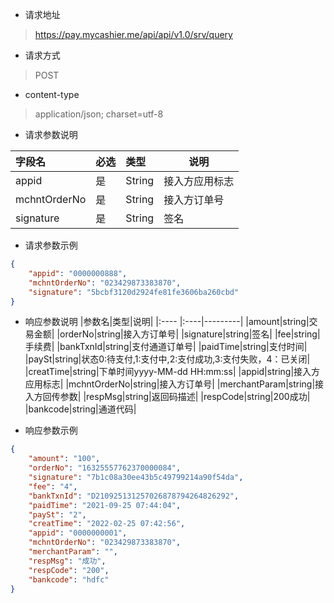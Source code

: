 - 请求地址
> https://pay.mycashier.me/api/api/v1.0/srv/query
- 请求方式
> POST
- content-type
> application/json; charset=utf-8
- 请求参数说明

|字段名|必选|类型|说明|
|:----    |:---    |:--- |-----|
|appid|是|String|接入方应用标志|
|mchntOrderNo|是|String|接入方订单号|
|signature|是|String|签名|

- 请求参数示例
```json
{
    "appid": "0000000888",
    "mchntOrderNo": "023429873383870",
    "signature": "5bcbf3120d2924fe81fe3606ba260cbd"
}
```
- 响应参数说明
  |参数名|类型|说明|
  |:----    |:----|---------|
  |amount|string|交易金额|
  |orderNo|string|接入方订单号|
  |signature|string|签名|
  |fee|string|手续费|
  |bankTxnId|string|支付通道订单号|
  |paidTime|string|支付时间|
  |paySt|string|状态0:待支付,1:支付中,2:支付成功,3:支付失败，4：已关闭|
  |creatTime|string|下单时间yyyy-MM-dd HH:mm:ss|
  |appid|string|接入方应用标志|
  |mchntOrderNo|string|接入方订单号|
  |merchantParam|string|接入方回传参数|
  |respMsg|string|返回码描述|
  |respCode|string|200成功|
  |bankcode|string|通道代码|

- 响应参数示例
```json
{
    "amount": "100",
    "orderNo": "16325557762370000084",
    "signature": "7b1c08a30ee43b5c49799214a90f54da",
    "fee": "4",
    "bankTxnId": "D210925131257026878794264826292",
    "paidTime": "2021-09-25 07:44:04",
    "paySt": "2",
    "creatTime": "2022-02-25 07:42:56",
    "appid": "0000000001",
    "mchntOrderNo": "023429873383870",
    "merchantParam": "",
    "respMsg": "成功",
    "respCode": "200",
    "bankcode": "hdfc"
}
```